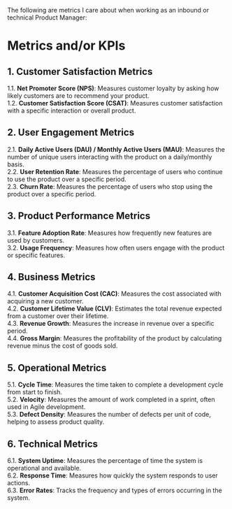 The following are metrics I care about when working as an inbound or technical Product Manager:

# Metrics and/or KPIs

## 1. Customer Satisfaction Metrics

1.1. **Net Promoter Score (NPS)**: Measures customer loyalty by asking how likely customers are to recommend your product.  
1.2. **Customer Satisfaction Score (CSAT)**: Measures customer satisfaction with a specific interaction or overall product.

## 2. User Engagement Metrics

2.1. **Daily Active Users (DAU) / Monthly Active Users (MAU)**: Measures the number of unique users interacting with the product on a daily/monthly basis.  
2.2. **User Retention Rate**: Measures the percentage of users who continue to use the product over a specific period.  
2.3. **Churn Rate**: Measures the percentage of users who stop using the product over a specific period.

## 3. Product Performance Metrics

3.1. **Feature Adoption Rate**: Measures how frequently new features are used by customers.  
3.2. **Usage Frequency**: Measures how often users engage with the product or specific features.

## 4. Business Metrics

4.1. **Customer Acquisition Cost (CAC)**: Measures the cost associated with acquiring a new customer.  
4.2. **Customer Lifetime Value (CLV)**: Estimates the total revenue expected from a customer over their lifetime.  
4.3. **Revenue Growth**: Measures the increase in revenue over a specific period.  
4.4. **Gross Margin**: Measures the profitability of the product by calculating revenue minus the cost of goods sold.

## 5. Operational Metrics

5.1. **Cycle Time**: Measures the time taken to complete a development cycle from start to finish.  
5.2. **Velocity**: Measures the amount of work completed in a sprint, often used in Agile development.  
5.3. **Defect Density**: Measures the number of defects per unit of code, helping to assess product quality.

## 6. Technical Metrics

6.1. **System Uptime**: Measures the percentage of time the system is operational and available.  
6.2. **Response Time**: Measures how quickly the system responds to user actions.  
6.3. **Error Rates**: Tracks the frequency and types of errors occurring in the system.

